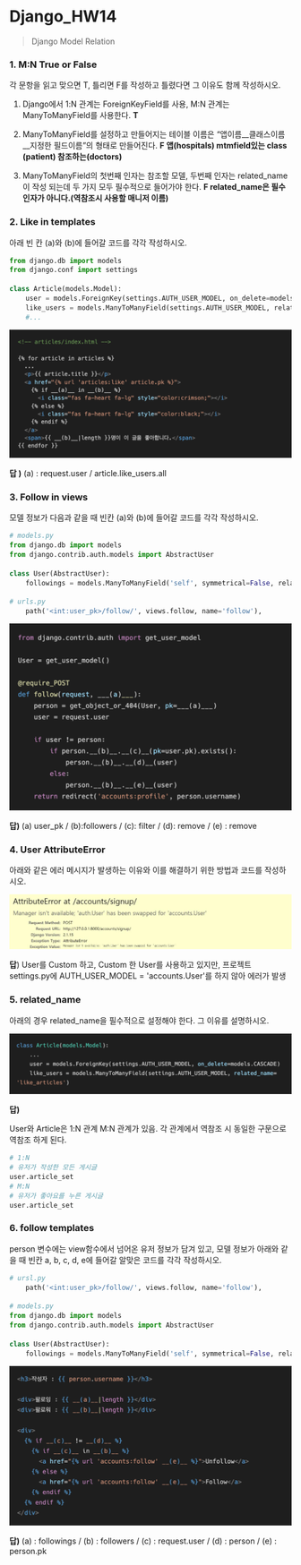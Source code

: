 # Django_HW14

> Django Model Relation



### 1. M:N True or False 

각 문항을 읽고 맞으면 T, 틀리면 F를 작성하고 틀렸다면 그 이유도 함께 작성하시오. 

1) Django에서 1:N 관계는 ForeignKeyField를 사용, M:N 관계는 ManyToManyField를 사용한다.  **T**

2) ManyToManyField를 설정하고 만들어지는 테이블 이름은 “앱이름__클래스이름__지정한 필드이름”의 형태로 만들어진다. **F  앱(hospitals)    mtmfield있는 class (patient)    참조하는(doctors)**

3) ManyToManyField의 첫번째 인자는 참조할 모델, 두번째 인자는 related_name이 작성 되는데 두 가지 모두 필수적으로 들어가야 한다. **F  related_name은 필수인자가 아니다.(역참조시 사용할 매니저 이름)** 

### 2. Like in templates 

아래 빈 칸 (a)와 (b)에 들어갈 코드를 각각 작성하시오.

```python
from django.db import models
from django.conf import settings

class Article(models.Model):
    user = models.ForeignKey(settings.AUTH_USER_MODEL, on_delete=models.CASCADE)
    like_users = models.ManyToManyField(settings.AUTH_USER_MODEL, related_name='like_articles')
    #...
```

 <img src="Django_hw14.assets/image-20210331204240063.png" alt="image-20210331204240063" style="zoom:50%;" />

**답 )** (a) : request.user / article.like_users.all



### 3. Follow in views
모델 정보가 다음과 같을 때 빈칸 (a)와 (b)에 들어갈 코드를 각각 작성하시오.

```python
# models.py
from django.db import models
from django.contrib.auth.models import AbstractUser

class User(AbstractUser):
    followings = models.ManyToManyField('self', symmetrical=False, related_name='followers')
    
# urls.py
    path('<int:user_pk>/follow/', views.follow, name='follow'),

```

<img src="Django_hw14.assets/image-20210331204435750.png" alt="image-20210331204435750" style="zoom:50%;" />

**답)** (a)  user_pk  / (b):followers / (c): filter / (d): remove / (e) : remove

### 4. User AttributeError

아래와 같은 에러 메시지가 발생하는 이유와 이를 해결하기 위한 방법과 코드를 작성하시오. 

<img src="Django_hw14.assets/image-20210331110014559.png" alt="image-20210331110014559" style="zoom:50%;" />



**답**) User를 Custom 하고, Custom 한 User를 사용하고 있지만, 프로젝트 settings.py에 AUTH_USER_MODEL = 'accounts.User'를 하지 않아 에러가 발생







### 5. related_name

아래의 경우 related_name을 필수적으로 설정해야 한다. 그 이유를 설명하시오. 

<img src="Django_hw14.assets/image-20210331110037102.png" alt="image-20210331110037102" style="zoom: 50%;" />

**답)**

User와 Article은 1:N 관계 M:N 관계가 있음. 각 관계에서 역참조 시 동일한 구문으로 역참조 하게 된다.

```python
# 1:N
# 유저가 작성한 모든 게시글
user.article_set
# M:N
# 유저가 좋아요를 누른 게시글
user.article_set
```



### 6. follow templates
person 변수에는 view함수에서 넘어온 유저 정보가 담겨 있고, 모델 정보가 아래와 같을 때 빈칸 a, b, c, d, e에 들어갈 알맞은 코드를 각각 작성하시오.

```python
# ursl.py
    path('<int:user_pk>/follow/', views.follow, name='follow'),

# models.py
from django.db import models
from django.contrib.auth.models import AbstractUser

class User(AbstractUser):
    followings = models.ManyToManyField('self', symmetrical=False, related_name='followers')
```

<img src="Django_hw14.assets/image-20210331110126487.png" alt="image-20210331110126487" style="zoom:50%;" />



**답)**  (a) : followings  	/  (b) : followers	/ (c) : request.user	/ (d) : person	/ (e) : person.pk